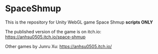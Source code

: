 # SpaceShmup

This is the repository for Unity WebGL game Space Shmup **scripts ONLY**

The published version of the game is on itch.io: https://anhsu0505.itch.io/space-shmup

Other games by Junru Xu: https://anhsu0505.itch.io/
